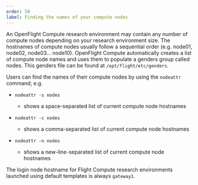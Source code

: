 ```yaml
---
order: 50
label: Finding the names of your compute nodes
---
```


An OpenFlight Compute research environment may contain any number of compute nodes depending on your research environment size. The hostnames of compute nodes usually follow a sequential order (e.g. node01, node02, node03… node10). OpenFlight Compute automatically creates a list of compute node names and uses them to populate a genders group called nodes. This genders file can be found at `/opt/flight/etc/genders`.

Users can find the names of their compute nodes by using the `nodeattr` command; e.g.

- `nodeattr -s nodes`
    - shows a space-separated list of current compute node hostnames
- `nodeattr -c nodes`
    - shows a comma-separated list of current compute node hostnames

- `nodeattr -n nodes`
    - shows a new-line-separated list of current compute node hostnames

The login node hostname for Flight Compute research environments launched using default templates is always `gateway1`.